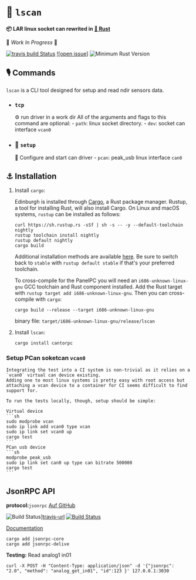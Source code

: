 #  🧰 `lscan`

 **📦  LAR linux socket can rewrited in [🦀 **Rust**](https://github.com/lar-rs/pwa-can)**

🚧 _Work In Progress_ 🚧

[![travis build Status](https://travis-ci.com/lar-rs/lscan.svg?branch=master)](https://travis-ci.com/lar-rs/miolfs)
[![open issue]][issue]
![Minimum Rust Version][min-rust-badge]


## 🎙️ Commands

`lscan` is a CLI tool designed for setup and read ndir sensors data.

  - ### `tcp`
    ⚙️ run driver in a work dir
    All of the arguments and flags to this command are optional:
        - `path`: linux socket directory.
        - `dev`:  socket can interface `vcan0`

  - ### 🔧 `setup`
    🔩 Configure and start can driver
        - `pcan`: peak_usb linux interface `can0`


## ⚓ Installation

1. Install `cargo`:

    Edinburgh is installed through [Cargo](https://github.com/rust-lang/cargo#compiling-from-source), a Rust package manager. Rustup, a tool for installing Rust, will also install Cargo. On Linux and macOS systems, `rustup` can be installed as follows:

    ```
    curl https://sh.rustup.rs -sSf | sh -s -- -y --default-toolchain nightly
    rustup toolchain install nightly
    rustup default nightly
    cargo build

    ```

    Additional installation methods are available [here](https://forge.rust-lang.org/other-installation-methods.html).
    Be sure to switch back to `stable` with `rustup default stable` if that's your preferred toolchain.

    To cross-compile for the PanelPC you will need an
    `i686-unknown-linux-gnu` GCC toolchain and Rust component installed. Add the Rust target
    with `rustup target add i686-unknown-linux-gnu`. Then you can
    cross-compile with `cargo`:

    ```
    cargo build --release --target i686-unknown-linux-gnu
    ```

    binary file: `target/i686-unknown-linux-gnu/release/lscan`

2. Install `lscan`:

    ```
    cargo install cantorpc
    ```

### Setup PCan soketcan `vcan0`

    Integrating the test into a CI system is non-trivial as it relies on a `vcan0` virtual can device existing.
    Adding one to most linux systems is pretty easy with root access but attaching a vcan device to a container for CI seems difficult to find support for.

    To run the tests locally, though, setup should be simple:

    Virtual device
    ```sh
    sudo modprobe vcan
    sudo ip link add vcan0 type vcan
    sudo ip link set vcan0 up
    cargo test
    ```
    PCan usb device
    ```sh
    modprobe peak_usb 
    sudo ip link set can0 up type can bitrate 500000
    cargo test
    ```


## JsonRPC API
**protocol:**`jsonrpc`
[Auf GitHub](https://github.com/paritytech/jsonrpc/)

![Build Status][travis-image]][travis-url]
[![Build Status][appveyor-image]][appveyor-url]

[Documentation](http://paritytech.github.io/jsonrpc/)

[travis-image]: https://travis-ci.org/paritytech/jsonrpc.svg?branch=master
[travis-url]: https://travis-ci.org/paritytech/jsonrpc
[appveyor-image]: https://ci.appveyor.com/api/projects/status/github/paritytech/jsonrpc?svg=true
[appveyor-url]: https://ci.appveyor.com/project/paritytech/jsonrpc/branch/master

```shell
cargo add jsonrpc-core
cargo add jsonrpc-delive
```

**Testing:**
Read analog1 in01
```
curl -X POST -H "Content-Type: application/json" -d '{"jsonrpc": "2.0", "method": "analog_get_in01", "id":123 }' 127.0.0.1:3030
```




<!-- Badges -->
[irc]:          https://webirc.hackint.org/#irc://irc.hackint.org/#lar
[issue]: https://img.shields.io/github/issues/lar-rs/lscan?style=flat-square
[min-rust-badge]: https://img.shields.io/badge/rustc-1.38+-blue.svg
